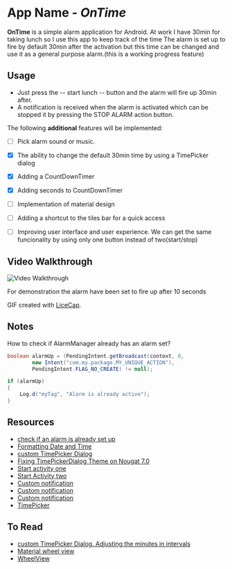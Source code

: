 # App Name - *OnTime*

**OnTime** is a simple alarm application for Android.
At work I have 30min for taking lunch so I use this app to keep track of the time
The alarm is set up to fire by default 30min after the activation but this time can be changed
and use it as a general purpose alarm.(this is a working progress feature)



## Usage

* Just press the -- start lunch -- button and the alarm will fire up 30min after.
* A notification is received when the alarm is activated which can be stopped it by pressing the STOP ALARM
action button.


The following **additional** features will be implemented:

- [ ] Pick alarm sound or music.
- [x] The ability to change the default 30min time by using a TimePicker dialog
- [x] Adding a CountDownTimer
- [x] Adding seconds to CountDownTimer
- [ ] Implementation of material design
- [ ] Adding a shortcut to the tiles bar for a quick access
- [ ] Improving user interface and user experience. We can get the same funcionality by using only one button instead of two(start/stop)


## Video Walkthrough


<img src='http://i.imgur.com/Oa4Opi9.gif' title='Video Walkthrough' width='' alt='Video Walkthrough' />

For demonstration the alarm have been set to fire up after 10 seconds

GIF created with [LiceCap](http://www.cockos.com/licecap/).


## Notes

How to check if AlarmManager already has an alarm set?
```java
boolean alarmUp = (PendingIntent.getBroadcast(context, 0,
        new Intent("com.my.package.MY_UNIQUE_ACTION"),
        PendingIntent.FLAG_NO_CREATE) != null);

if (alarmUp)
{
    Log.d("myTag", "Alarm is already active");
}
```

## Resources

- [check if an alarm is already set up ](http://stackoverflow.com/questions/4556670/how-to-check-if-alarmmanager-already-has-an-alarm-set)
- [Formatting Date and Time](http://stackoverflow.com/questions/2271131/display-the-current-time-and-date-in-an-android-application)
- [custom TimePicker Dialog](https://android--examples.blogspot.com/2015/04/timepickerdialog-in-android.html)
- [Fixing TimePickerDialog Theme on Nougat 7.0](https://gist.github.com/jeffdgr8/6bc5f990bf0c13a7334ce385d482af9f)
- [Start activity one](http://stackoverflow.com/questions/11153781/launch-an-activity-when-alarm-is-triggered)
- [Start Activity two](http://stackoverflow.com/questions/26454120/starting-activity-from-alarm-broadcast-receiver-even-when-user-clicked-home-butt)
- [Custom notification](https://www.laurivan.com/android-notifications-with-custom-layout/)
- [Custom notification](http://www.tutorialsface.com/2015/08/android-custom-notification-tutorial/)
- [Custom notification](http://www.androidauthority.com/create-powerful-notifications-708496/)
- [TimePicker](http://stackoverflow.com/questions/26906327/how-to-show-the-hours-only-using-timepicker-in-android)
## To Read
- [custom TimePicker Dialog. Adjusting the minutes in intervals](https://github.com/ziaagikian/Custom-Time-Picker-Dialog)
- [Material wheel view](https://android-arsenal.com/details/1/5184)
- [WheelView](https://github.com/LukeDeighton/WheelView)
